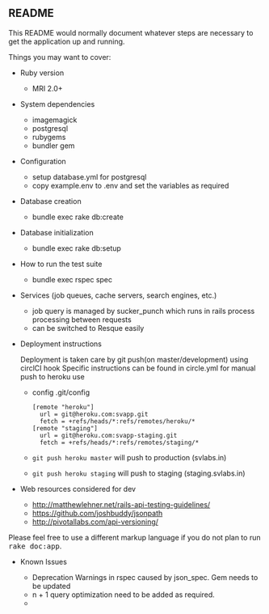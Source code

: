 ## README

This README would normally document whatever steps are necessary to get the
application up and running.

Things you may want to cover:

* Ruby version
  * MRI 2.0+
* System dependencies
  * imagemagick
  * postgresql
  * rubygems
  * bundler gem

* Configuration
  * setup database.yml for postgresql
  * copy example.env to .env and set the variables as required

* Database creation
  * bundle exec rake db:create

* Database initialization
  * bundle exec rake db:setup

* How to run the test suite
  * bundle exec rspec spec

* Services (job queues, cache servers, search engines, etc.)
  * job query is managed by sucker_punch which runs in rails process processing between requests
  * can be switched to Resque easily

* Deployment instructions

  Deployment is taken care by git push(on master/development) using circlCI hook
  Specific instructions can be found in circle.yml
  for manual push to heroku use
  * config .git/config

        [remote "heroku"]
          url = git@heroku.com:svapp.git
          fetch = +refs/heads/*:refs/remotes/heroku/*
        [remote "staging"]
          url = git@heroku.com:svapp-staging.git
          fetch = +refs/heads/*:refs/remotes/staging/*

  * `git push heroku master` will push to production (svlabs.in)
  * `git push heroku staging` will push to staging (staging.svlabs.in)

* Web resources considered for dev

  * http://matthewlehner.net/rails-api-testing-guidelines/
  * https://github.com/joshbuddy/jsonpath
  * http://pivotallabs.com/api-versioning/


Please feel free to use a different markup language if you do not plan to run
<tt>rake doc:app</tt>.

* Known Issues

  * Deprecation Warnings in rspec caused by json_spec. Gem needs to be updated
  * n + 1 query optimization need to be added as required.
  *
